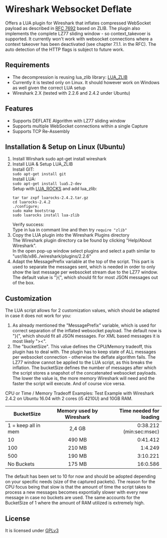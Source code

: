 # Wireshark Websocket Deflate
Offers a LUA plugin for Wireshark that inflates compressed WebSocket payload as described in [RFC 7692](https://tools.ietf.org/html/rfc7692) based on ZLIB.
The plugin also implements the complete LZ77 sliding window - so context_takevoer is supported.
It currently won't work with websocket connections where a context takeover has been deactivated (see chapter 7.1.1. in the RFC).
The auto detection of the HTTP flags is subject to future work.

## Requirements
* The decompression is reusing lua_zlib library: [LUA_ZLIB](https://github.com/brimworks/lua-zlib)
* Currently it is tested only on Linux. It should however work on Windows as well given the correct LUA setup
* Wireshark 2.X (tested with 2.2.6 and 2.4.2 under Ubuntu)

## Features
* Supports DEFLATE Algorithm with LZ77 sliding window
* Supports multiple WebSocket connections within a single Capture
* Supports TCP Re-Assembly 

## Installation & Setup on Linux (Ubuntu)
1. Install Wirshark
    sudo apt-get install wireshark
1. Install LUA & Setup LUA_ZLIB  
  Install GIT:  
    ```sudo apt-get install git```  
   Install LUA:  
    ```sudo apt-get install lua5.2-dev```  
   Setup with [LUA_ROCKS](https://luarocks.org/) and add lua_zlib:  
    ```wget https://luarocks.org/releases/luarocks-2.4.2.tar.gz
    tar tar zxpf luarocks-2.4.2.tar.gz
    cd luarocks-2.4.2
    ./configure; 
    sudo make bootstrap
    sudo luarocks install lua-zlib
    ```  
   Verify success:  
   Type in lua in commant line and then try 
    ```require "zlib"```
1. Copy the LUA plugin into the Wireshark Plugins directory  
   The Wireshark plugin directory ca be found by clicking "Help/About Wireshark".  
   In the open pop-up window select plugins and select a path similar to "usr/lib/x86../wireshark/plugins/2.2.6"  
1. Adapt the MessagePrefix variable at the top of the script.
   This part is used to separate the messages sent, which is needed in order to only show the last message per websocket stream due to the LZ77 window.
   The default value is "}{", which should fit for most JSON messages out of the box.
 
 ## Customization
 The LUA script allows for 2 customization values, which should be adapted in case it does not work for you:
 1. As already mentioned the "MessagePrefix" variable, which is used for correct separation of the inflated websocket payload.
The default now is "}{", which should fit all JSON messages. For XML based messages it is most likely "><".
1. The "bucketSize". This value defines the CPU/Memory tradeoff, this plugin has to deal with. 
The plugin has to keep state of ALL messages per websocket connection - otherwise the deflate algorithm fails. 
The LZ77 window cannot be applied to the LUA script, as this breaks the inflation.
The bucketSize defines the number of messages after which the script stores a snapshot of the concatenated websocket payloads.
The lower the value is, the more memory Wireshark will need and the faster the script will execute. And of course vice versa.

CPU or Time / Memory Tradeoff Examples:
Test Example with Wireshark 2.4.2 on Ubuntu 16.04 with 2 cores (i5 4210U) and 10GB RAM.

| BucketSize                | Memory used by Wireshark  | Time needed for loading   |
| ------------------------- |:-------------------------:| -------------------------:|
| 1 = keep all in mem       | 2,4 GB                    | 0:38.212 (min:sec:msec)   |
| 10                        | 490 MB                    | 0:41.412                  |
| 100                       | 210 MB                    | 1:4.249                   |
| 500                       | 190 MB                    | 3:10.221                  |
| No Buckets                | 175 MB                    | 16:0.586                  |

The default has been set to 10 for now and should be adopted depending on your specific needs (size of the captured packets).
The reason for the CPU focus being that slow is that the amount of time the script takes to process a new messages becomes expontially slower with every new message in case no buckets are used.
The same accounts for the BucketSize of 1 where the amount of RAM utilized is extremely high.

 ## License
 It is licensed under [GPLv3](https://www.gnu.org/licenses/gpl-3.0.de.html) 
